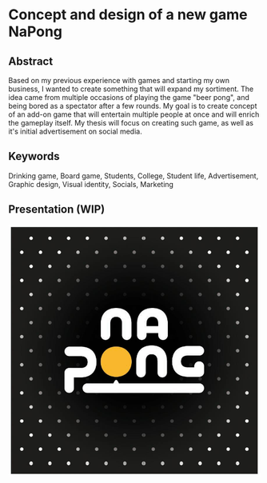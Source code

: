 # Concept and design of a new game NaPong

## Abstract

Based on my previous experience with games and starting my own business, I wanted to create something that will expand my sortiment. The idea came from multiple occasions of playing the game "beer pong", and being bored as a spectator after a few rounds. My goal is to create concept of an add-on game that will entertain multiple people at once and will enrich the gameplay itself. My thesis will focus on creating such game, as well as it's initial advertisement on social media.

## Keywords

Drinking game, Board game, Students, College, Student life, Advertisement, Graphic design, Visual identity, Socials, Marketing

## Presentation (WIP)

<!-- Work-in-progress thesis presetation. -->

<img src="img/pic0.jpg">

